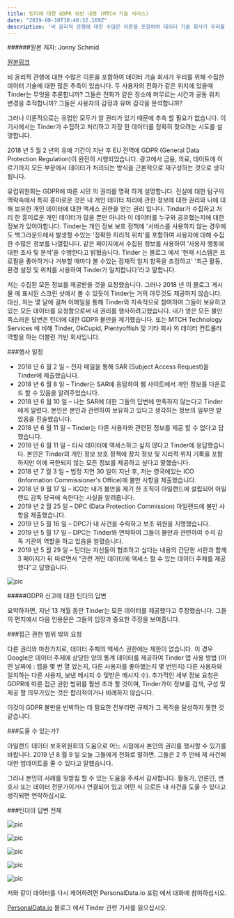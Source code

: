 ```yaml
---
title: 틴더에 대한 GDPR 위반 내용 (MTCH 기술 서비스)
date: "2019-08-10T10:40:32.169Z"
description: '비 윤리적 관행에 대한 수많은 이론을 포함하여 데이터 기술 회사가 우리를 위해 수집한 데이터 기술에 대한 많은 추측이 있습니다. 두 사용자의 전화가 같은 위치에 있을때 Tinder는 무엇을...'
---
```


######원본 저자: Jonny Schmid

[원본링크](https://medium.com/personaldata-io/my-gdpr-complaint-against-mtch-technology-services-139087d3de8a)


비 윤리적 관행에 대한 수많은 이론을 포함하여 데이터 기술 회사가 우리를 위해 수집한 데이터 기술에 대한 많은 추측이 있습니다. 두 사용자의 전화가 같은 위치에 있을때 Tinder는 무엇을 추론합니까? 그들은 전화가 같은 장소에 머무르는 시간과 공동 위치 변경을 추적합니까? 그들은 사용자의 감정과 유머 감각을 분석합니까?

그러나 이론적으로는 유럽인 모두가 알 권리가 있기 때문에 추측 할 필요가 없습니다. 이 기사에서는 Tinder가 수집하고 처리하고 저장 한 데이터를 정확히 찾으려는 시도를 설명합니다.

2018 년 5 월 2 년의 유예 기간이 지난 후 EU 전역에 GDPR (General Data Protection Regulation)이 완전히 시행되었습니다. 광고에서 금융, 의료, 데이트에 이르기까지 모든 부문에서 데이터가 처리되는 방식을 근본적으로 재구성하는 것으로 생각됩니다.

유럽위원회는 GDPR에 따른 시민 의 권리를 명확 하게 설명합니다. 진실에 대한 탐구의 맥락속에서 특히 흥미로운 것은 내 개인 데이터 처리에 관한 정보에 대한 권리와 나에 대해 보유한 개인 데이터에 대한 액세스 권한을 얻는 권리 입니다. Tinder가 수집하고 처리 한 흥미로운 개인 데이터가 많을 뿐만 아니라 이 데이터를 누구와 공유했는지에 대한 정보가 있어야합니다. Tinder는 개인 정보 보호 정책에 '서비스를 사용하지 않는 경우에도 백그라운드에서 발생할 수있는 '정확한 지리적 위치'를 포함하여 사용자에 대해 수집한  수많은 정보를 나열합니다. 같은 페이지에서 수집된 정보를 사용하여 ‘사용자 행동에 대한 조사 및 분석’을 수행한다고 밝혔습니다. Tinder 는 블로그 에서 '현재 시스템은 프로필을 좋아하거나 거부할 때마다 볼 수있는 잠재적 일치 항목을 조정하고' '최근 활동, 환경 설정 및 위치를  사용하여 Tinder가 일치합니다'라고 말합니다.

저는 수집된 모든 정보를 제공받을 것을 요청했습니다. 그러나 2018 년 이 블로그 게시물 에 표시된 스크린 샷에서 볼 수 있듯이 Tinder는 거의 아무것도 제공하지 않습니다. 대신, 저는 몇 달에 걸쳐 이메일을 통해 Tinder와 지속적으로 참여하여 그들이 보유하고있는 모든 데이터를 요청함으로써 내 권리를 행사하려고했습니다. 내가 얻은 모든 불만족스러운 답변은 틴더에 대한 GDPR 불만을 제기했습니다. 또는 MTCH Technology Services 에 비해 Tinder, OkCupid, Plentyoffish 및 기타 회사 의 데이터 컨트롤러 역할을 하는 더블린 기반 회사입니다.

###행사 일정

- 2018 년 6 월 2 일 – 전자 메일을 통해 SAR (Subject Access Request)을 Tinder에 제출했습니다.
- 2018 년 6 월 8 일 – Tinder는 SAR에 응답하여 웹 사이트에서 개인 정보를 다운로드 할 수 있음을 알려주었습니다.
- 2018 년 6 월 10 일 – 나는 SAR에 대한 그들의 답변에 만족하지 않는다고 Tinder에게 알렸다. 본인은 본인과 관련하여 보유하고 있다고 생각하는 정보의 일부만 받았음을 진술했습니다.
- 2018 년 6 월 11 일 – Tinder는 다른 사용자와 관련된 정보를 제공 할 수 없다고 답했습니다.
- 2018 년 6 월 11 일 – 타사 데이터에 액세스하고 싶지 않다고 Tinder에 응답했습니다. 본인은 Tinder의 개인 정보 보호 정책에 장치 정보 및 지리적 위치 기록을 포함하지만 이에 국한되지 않는 모든 정보를 제공하고 싶다고 말했습니다.
- 2018 년 7 월 3 일 – 법정 지연 30 일이 지난 후, 저는 영국에있는 ICO (Information Commissioner's Office)에 불만 사항을 제출했습니다.
- 2018 년 9 월 17 일 – ICO는 내가 불만을 제기 한 조직이 아일랜드에 설립되어 아일랜드 감독 당국에 속한다는 사실을 알려줍니다.
- 2019 년 2 월 25 일 – DPC (Data Protection Commission) 아일랜드에 불만 사항을 제출했습니다.
- 2019 년 5 월 16 일 – DPC가 내 사건을 수락하고 보조 위원을 지명했습니다.
- 2019 년 5 월 17 일 – DPC는 Tinder와 연락하여 그들이 불만과 관련하여 수석 감독 기관의 역할을 하고 있음을 알렸습니다.
- 2019 년 5 월 29 일 – 틴더는 자신들이 협조하고 싶다는 내용의 간단한 서한과 함께 3 페이지가 뒤 따르면서 “관련 개인 데이터에 액세스 할 수 있는 데이터 주체를 제공했다”고 답했습니다.

![pic](https://miro.medium.com/max/2210/1*WaOzI6OhaNnT_m0ZrVsz5Q.png)

#####GDPR 신고에 대한 틴더의 답변

요약하자면, 지난 13 개월 동안 Tinder는 모든 데이터를 제공했다고 주장했습니다. 그들의 편지에서 다음 인용문은 그들의 입장과 중요한 주장을 보여줍니다.

###접근 권한 범위 밖의 요청

다른 권리와 마찬가지로, 데이터 주체의 액세스 권한에는 제한이 없습니다. 이 경우 Google은 데이터 주제에 상당한 양의 통계 데이터를 제공하여 Tinder 앱 사용 방법 (어떤 날짜에 : 앱을 몇 번 열 었는지, 다른 사용자를 좋아했는지 몇 번인지) 다른 사용자와 일치하는 다른 사용자, 보낸 메시지 수 및받은 메시지 수). 추가적인 세부 정보 요청은 GDPR에 따른 접근 권한 범위를 훨씬 초과 할 것이며, Tinder가이 정보를 검색, 구성 및 제공 할 의무가있는 것은 합리적이거나 비례하지 않습니다.

이것이 GDPR 불만을 반박하는 데 필요한 전부라면 규제가 그 목적을 달성하지 못한 것 같습니다.

###도울 수 있는가?

아일랜드 데이터 보호위원회의 도움으로 어느 시점에서 본인의 권리를 행사할 수 있기를 바랍니다. 2019 년 8 월 9 일 오늘 그들에게 전화로 말하면, 그들은 2 주 안에 제 사건에 대한 업데이트를 줄 수 있다고 말했습니다.

그러나 본인의 사례를 뒷받침 할 수 있는 도움을 주셔서 감사합니다. 활동가, 언론인, 변호사 또는 데이터 전문가이거나 연결되어 있고 어떤 식 으로든 내 사건을 도울 수 있다고 생각되면 연락하십시오.

###틴더의 답변 전체

![pic](https://miro.medium.com/max/1275/1*97hzdKv0tgpTg2Vz4CF6WA.jpeg)

![pic](https://miro.medium.com/max/1275/1*9TC6cTw9MzE46fEjvgDYyA.jpeg)

![pic](https://miro.medium.com/max/1275/1*nD0Cqm-iE4nyuw0SbPAN9Q.jpeg)

![pic](https://miro.medium.com/max/1275/1*SQV2T-HED_3HmjKSyimdZQ.jpeg)

![pic](https://miro.medium.com/max/1275/1*-AlMqHgBK-5TnzEVHefoVA.jpeg)


저와 같이 데이터를 다시 제어하려면 PersonalData.io 포럼 에서 대화에 참여하십시오.

[PersonalData.io](https://personaldata.io/) 블로그 에서 Tinder 관련 기사를 읽으십시오.

